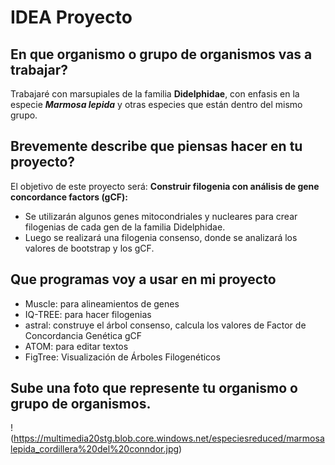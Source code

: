 # IDEA Proyecto 
## En que organismo o grupo de organismos vas a trabajar?
Trabajaré con marsupiales de la familia **Didelphidae**, con enfasis en la especie **_Marmosa lepida_** y otras especies que están dentro del mismo grupo.

## Brevemente describe que piensas hacer en tu proyecto?
El objetivo de este proyecto será:
**Construir filogenia con análisis de gene concordance factors (gCF):**
   - Se utilizarán algunos genes mitocondriales y nucleares para crear filogenias de cada gen de la familia Didelphidae.
   - Luego se realizará una filogenia consenso, donde se analizará los valores de bootstrap y los gCF.  


## Que programas voy a usar en mi proyecto 
* Muscle: para alineamientos de genes 
* IQ-TREE: para hacer filogenias 
* astral: construye el árbol consenso, calcula los valores de Factor de Concordancia Genética gCF
* ATOM: para editar textos
* FigTree: Visualización de Árboles Filogenéticos
  
## Sube una foto que represente tu organismo o grupo de organismos. 
!(https://multimedia20stg.blob.core.windows.net/especiesreduced/marmosalepida_cordillera%20del%20conndor.jpg)

